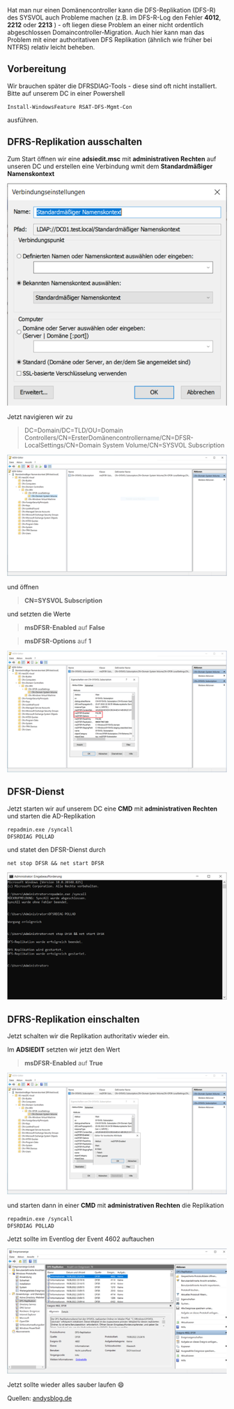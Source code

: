 Hat man nur einen Domänencontroller kann die DFS-Replikation (DFS-R) des SYSVOL auch Probleme machen (z.B. im DFS-R-Log den Fehler **4012**, **2212** oder **2213** ) - oft liegen diese Problem an einer nicht ordentlich abgeschlossen Domaincontroller-Migration. Auch hier kann man das Problem mit einer authoritativen DFS Replikation (ähnlich wie früher bei NTFRS) relativ leicht beheben.


## Vorbereitung

Wir brauchen später die DFRSDIAG-Tools - diese sind oft nicht installiert. Bitte auf unserem DC in einer Powershell

```console
Install-WindowsFeature RSAT-DFS-Mgmt-Con
```
ausführen.

## DFRS-Replikation ausschalten

Zum Start öffnen wir eine **adsiedit.msc** mit **administrativen Rechten** auf unseren DC und erstellen eine Verbindung wmit dem **Standardmäßiger Namenskontext**

![ADSIEDIT-Standardmaessiger-Namenskontext](https://github.com/friedlandreas/Guides/blob/66a839258dd1689485b73b1e08da986a65321c82/images/ADSIEDIT-Standardmaessiger-Namenskontext.png)

Jetzt navigieren wir zu 

> DC=Domain/DC=TLD/OU=Domain Controllers/CN=ErsterDomänencontrollername/CN=DFSR-LocalSettings/CN=Domain System Volume/CN=SYSVOL Subscription


![ADSIEDIT-SYSVOL-Subscription](https://github.com/friedlandreas/Guides/blob/d1a4b2be3c8a235108e0b80e0799ad9c0c6a332b/images/ADSIEDIT-SYSVOL-Subscription-01-SingleDC.png)

und öffnen 
> **CN=SYSVOL Subscription** 

und setzten die Werte

> **msDFSR-Enabled** auf **False**

> **msDFSR-Options** auf **1**

![ADSIEDIT-SYSVOL-Subscription-msDFSR-Settings-DC](https://github.com/friedlandreas/Guides/blob/9aab1fe718185788b5125230342686849fe87d2a/images/ADSIEDIT-SYSVOL-Subscription-02-SingleDC.png)


## DFSR-Dienst

Jetzt starten wir auf unserem DC eine **CMD** mit **administrativen Rechten** und starten die AD-Replikation 

```console
repadmin.exe /syncall
DFSRDIAG POLLAD
```

und statet den DFSR-Dienst durch

```console
net stop DFSR && net start DFSR
```

![](https://github.com/friedlandreas/Guides/blob/75134871635f35d5bd3a8d3edd5a0317e38a20d0/images/ADSIEDIT-SYSVOL-Subscription-03-SingleDC.png)


## DFRS-Replikation einschalten

Jetzt schalten wir die Replikation authoritativ wieder ein.

Im **ADSIEDIT** setzten wir jetzt den Wert

> **msDFSR-Enabled** auf **True**

![ADSIEDIT-SYSVOL-Subscription-msDFSR-Settings-DC-enable](https://github.com/friedlandreas/Guides/blob/d95b00fa850addf5e0c4753a01877162ab16a350/images/ADSIEDIT-SYSVOL-Subscription-04-SingleDC.png)

und starten dann in einer **CMD** mit **administrativen Rechten** die Replikation

```console
repadmin.exe /syncall
DFSRDIAG POLLAD
```

Jetzt sollte im Eventlog der Event 4602 auftauchen

![DFRS-Eventlog](https://github.com/friedlandreas/Guides/blob/d49d9001be389e60c7fb4311c0ef9e0e526bb262/images/Eventlog-DFSR-4602.png)

Jetzt sollte wieder alles sauber laufen 😄

Quellen: [andysblog.de](https://www.andysblog.de/windows-fehler-4012-dfsr-bei-nur-einem-domaenencontroller)



